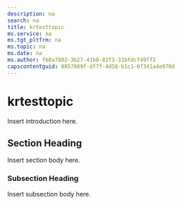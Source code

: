 ```yaml
---
description: na
search: na
title: krtesttopic
ms.service: na
ms.tgt_pltfrm: na
ms.topic: na
ms.date: na
ms.author: fb8a7802-3b27-41b8-82f3-31bfdcf49ff2
capscontentguid: 8857989f-df7f-4d58-b1c1-6f341a4e970d
---
```

# krtesttopic
Insert introduction here.

## Section Heading
Insert section body here.

### Subsection Heading
Insert subsection body here.

